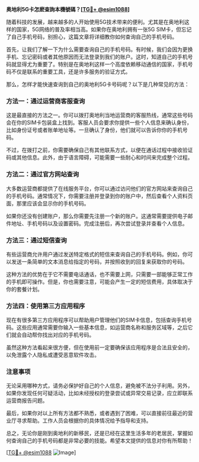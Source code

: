 **奥地利5G卡怎麽查詢本機號碼？[[TG💪+ @esim1088](https://t.me/s/esim1088)]**

随着科技的发展，越来越多的人开始使用5G技术带来的便利。尤其是在奥地利这样的国家，5G网络的普及率相当高。如果你在奥地利拥有一张5G SIM卡，但忘记了自己手机号码，别担心，这篇文章将详细教你如何查询自己的手机号码。

首先，让我们了解一下为什么需要查询自己的手机号码。有时候，我们会因为更换手机、忘记密码或者其他原因而无法登录到我们的账户。这时，知道自己的手机号码就显得尤为重要了。特别是在奥地利这样一个高度依赖移动通信的国家，手机号码不仅是联系的重要工具，还是许多服务的验证方式。

那么，怎样才能快速查询到自己的奥地利5G卡号码呢？以下是几种常见的方法：

### 方法一：通过运营商客服查询

这是最直接的方法之一。你可以拨打奥地利当地运营商的客服热线，通常这些号码会在你的SIM卡包装盒上找到。客服人员会要求你提供一些个人信息来确认身份，比如身份证号或者账单地址等。一旦确认了身份，他们就可以告诉你你的手机号码。

不过，在拨打之前，你需要确保自己有其他联系方式，以便在通话过程中接收验证码或其他信息。此外，由于语言障碍，可能需要一些耐心和时间来完成整个过程。

### 方法二：通过官方网站查询

大多数运营商都提供了在线服务平台，你可以通过访问他们的官方网站来查询自己的手机号码。通常情况下，你需要注册并登录到你的账户中，然后查看个人资料页面，那里应该会显示你的手机号码。

如果你还没有创建账户，那么你需要先注册一个新的账户。这通常需要提供电子邮件地址、手机号码以及设置密码。完成注册后，再次尝试登录并查看个人信息。

### 方法三：通过短信查询

有些运营商允许用户通过发送特定格式的短信来查询自己的手机号码。例如，你可以发送一条简单的文本消息给指定的号码，并按照收到的回复来获取你的号码。

这种方法的优势在于它不需要电话通话，也不需要上网，只需要一部能够正常工作的手机即可操作。但是，你也需要注意，可能会产生一定的短信费用，具体取决于你的套餐计划。

### 方法四：使用第三方应用程序

现在有很多第三方应用程序可以帮助用户管理他们的SIM卡信息，包括查询手机号码。这些应用通常需要你输入一些基本信息，如运营商名称和服务区域等，之后它们就会自动帮你找出对应的手机号码。

虽然这种方法看起来很方便，但在使用前一定要确保该应用程序是合法且安全的，以免泄露个人隐私或遭受恶意软件攻击。

### 注意事项

无论采用哪种方式，请务必保护好自己的个人信息，避免被不法分子利用。另外，如果你发现任何可疑活动，比如未经授权的登录尝试或异常交易记录，应立即联系运营商报告问题。

最后，如果你对以上所有方法都不熟悉，或者遇到了困难，可以直接前往最近的营业厅寻求帮助。工作人员会根据你的具体情况给予指导和支持。

总之，无论你是刚到奥地利的新移民，还是已经在这里生活多年的老居民，掌握如何查询自己的手机号码都是非常必要的技能。希望本文提供的信息对你有所帮助！

[[TG💪+ @esim1088](https://t.me/s/esim1088) ![Image](https://i.postimg.cc/4NQfJmqS/Snipaste-2025-05-13-00-14-12.png)]